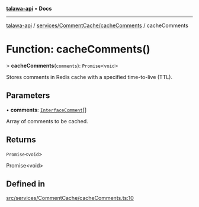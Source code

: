 [**talawa-api**](../../../../README.md) • **Docs**

***

[talawa-api](../../../../modules.md) / [services/CommentCache/cacheComments](../README.md) / cacheComments

# Function: cacheComments()

\> **cacheComments**(`comments`): `Promise`\<`void`\>

Stores comments in Redis cache with a specified time-to-live (TTL).

## Parameters

• **comments**: [`InterfaceComment`](../../../../models/Comment/interfaces/InterfaceComment.md)[]

Array of comments to be cached.

## Returns

`Promise`\<`void`\>

Promise\<void\>

## Defined in

[src/services/CommentCache/cacheComments.ts:10](https://github.com/PalisadoesFoundation/talawa-api/blob/1f38da5423898626c6ebfa24896a9c3d008195c6/src/services/CommentCache/cacheComments.ts#L10)
